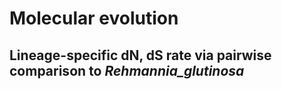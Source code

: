 # Molecular evolution

## Lineage-specific dN, dS rate via pairwise comparison to *Rehmannia_glutinosa*